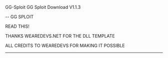 GG-Sploit
GG Sploit Download V1.1.3

-- GG SPLOIT

READ THIS!

THANKS WEAREDEVS.NET FOR THE DLL TEMPLATE

ALL CREDITS TO WEAREDEVS FOR MAKING IT POSSIBLE 

_________________________________________________________________________________________________________________________________________________




